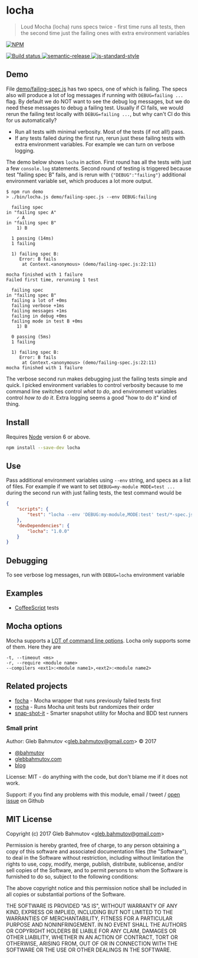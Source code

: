 # locha

> Loud Mocha (locha) runs specs twice - first time runs all tests, 
> then the second time just the failing ones with extra environment variables

[![NPM][npm-icon] ][npm-url]

[![Build status][ci-image] ][ci-url]
[![semantic-release][semantic-image] ][semantic-url]
[![js-standard-style][standard-image]][standard-url]

## Demo

File [demo/failing-spec.js](demo/failing-spec.js) has two specs, one of which is failing.
The specs also will produce a lot of log messages if running with `DEBUG=failing ...` flag.
By default we do NOT want to see the debug log messages, but we do need these messages to
debug a failing test. Usually if CI fails, we would rerun the failing test locally with
`DEBUG=failing ...`, but why can't CI do this for us automatically? 

* Run all tests with minimal verbosity. Most of the tests (if not all!) pass.
* If any tests failed during the first run, rerun just these failing tests with
  extra environment variables. For example we can turn on verbose logging.

The demo below shows `locha` in action. First round has all the tests with just
a few `console.log` statements. Second round of testing is triggered because
test "failing spec B" fails, and is rerun with `{"DEBUG":"failing"}` additional
environment variable set, which produces a lot more output.

```text
$ npm run demo
> ./bin/locha.js demo/failing-spec.js --env DEBUG:failing

  failing spec
in "failing spec A"
    ✓ A
in "failing spec B"
    1) B

  1 passing (14ms)
  1 failing

  1) failing spec B:
     Error: B fails
      at Context.<anonymous> (demo/failing-spec.js:22:11)

mocha finished with 1 failure
Failed first time, rerunning 1 test

  failing spec
in "failing spec B"
  failing a lot of +0ms
  failing verbose +1ms
  failing messages +1ms
  failing in debug +0ms
  failing mode in test B +0ms
    1) B

  0 passing (5ms)
  1 failing

  1) failing spec B:
     Error: B fails
      at Context.<anonymous> (demo/failing-spec.js:22:11)
mocha finished with 1 failure
```

The verbose second run makes debugging just the failing tests simple and quick. I picked
environment variables to control verbosity because to me command line switches control
*what to do*, and environment variables control *how to do it*. Extra logging seems a good
"how to do it" kind of thing.

## Install

Requires [Node](https://nodejs.org/en/) version 6 or above.

```sh
npm install --save-dev locha
```

## Use

Pass additional environment variables using `--env` string, and specs as a list of files.
For example if we want to set `DEBUG=my-module MODE=test ...` during the second run with
just failing tests, the test command would be

```json
{
    "scripts": {
        "test": "locha --env 'DEBUG:my-module,MODE:test' test/*-spec.js"
    },
    "devDependencies": {
        "locha": "1.0.0"
    }
}
```

## Debugging

To see verbose log messages, run with `DEBUG=locha` environment variable

## Examples

* [CoffeeScript](coffee-example) tests

## Mocha options

Mocha supports a [LOT of command line options](https://github.com/mochajs/mocha/blob/master/bin/_mocha#L62).
Locha only supports some of them. Here they are

```
-t, --timeout <ms>
-r, --require <module name>
--compilers <ext1>:<module name1>,<ext2>:<module name2>
```

## Related projects

* [focha](https://github.com/bahmutov/focha) - Mocha 
    wrapper that runs previously failed tests first
* [rocha](https://github.com/bahmutov/rocha) - Runs Mocha unit tests but randomizes their order
* [snap-shot-it](https://github.com/bahmutov/snap-shot-it) - Smarter snapshot utility for 
    Mocha and BDD test runners

### Small print

Author: Gleb Bahmutov &lt;gleb.bahmutov@gmail.com&gt; &copy; 2017

* [@bahmutov](https://twitter.com/bahmutov)
* [glebbahmutov.com](https://glebbahmutov.com)
* [blog](https://glebbahmutov.com/blog)

License: MIT - do anything with the code, but don't blame me if it does not work.

Support: if you find any problems with this module, email / tweet /
[open issue](https://github.com/bahmutov/locha/issues) on Github

## MIT License

Copyright (c) 2017 Gleb Bahmutov &lt;gleb.bahmutov@gmail.com&gt;

Permission is hereby granted, free of charge, to any person
obtaining a copy of this software and associated documentation
files (the "Software"), to deal in the Software without
restriction, including without limitation the rights to use,
copy, modify, merge, publish, distribute, sublicense, and/or sell
copies of the Software, and to permit persons to whom the
Software is furnished to do so, subject to the following
conditions:

The above copyright notice and this permission notice shall be
included in all copies or substantial portions of the Software.

THE SOFTWARE IS PROVIDED "AS IS", WITHOUT WARRANTY OF ANY KIND,
EXPRESS OR IMPLIED, INCLUDING BUT NOT LIMITED TO THE WARRANTIES
OF MERCHANTABILITY, FITNESS FOR A PARTICULAR PURPOSE AND
NONINFRINGEMENT. IN NO EVENT SHALL THE AUTHORS OR COPYRIGHT
HOLDERS BE LIABLE FOR ANY CLAIM, DAMAGES OR OTHER LIABILITY,
WHETHER IN AN ACTION OF CONTRACT, TORT OR OTHERWISE, ARISING
FROM, OUT OF OR IN CONNECTION WITH THE SOFTWARE OR THE USE OR
OTHER DEALINGS IN THE SOFTWARE.

[npm-icon]: https://nodei.co/npm/locha.svg?downloads=true
[npm-url]: https://npmjs.org/package/locha
[ci-image]: https://travis-ci.org/bahmutov/locha.svg?branch=master
[ci-url]: https://travis-ci.org/bahmutov/locha
[semantic-image]: https://img.shields.io/badge/%20%20%F0%9F%93%A6%F0%9F%9A%80-semantic--release-e10079.svg
[semantic-url]: https://github.com/semantic-release/semantic-release
[standard-image]: https://img.shields.io/badge/code%20style-standard-brightgreen.svg
[standard-url]: http://standardjs.com/
